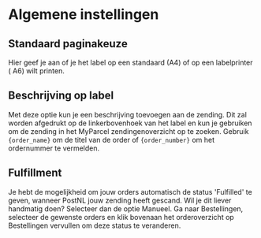# Algemene instellingen

<MPImg src="/documentation/shopify/shopify-general-settings.jpg" alt="Shopify general settings" />

## Standaard paginakeuze

Hier geef je aan of je het label op een standaard (A4) of op een labelprinter (
A6) wilt printen.

## Beschrijving op label

Met deze optie kun je een beschrijving toevoegen aan de zending. Dit zal worden
afgedrukt op de linkerbovenhoek van het label en kun je gebruiken om de zending
in het MyParcel zendingenoverzicht op te zoeken. Gebruik `{order_name}` om de
titel van de order of `{order_number}` om het ordernummer te vermelden.

<MPImg src="/documentation/shopify/shopify-label-description.jpg" alt="Shopify label description" />

## Fulfillment

Je hebt de mogelijkheid om jouw orders automatisch de status 'Fulfilled' te
geven, wanneer PostNL jouw zending heeft gescand. Wil je dit liever handmatig
doen? Selecteer dan de optie Manueel. Ga naar Bestellingen, selecteer de
gewenste orders en klik bovenaan het orderoverzicht op Bestellingen vervullen om
deze status te veranderen.
